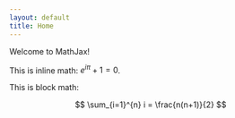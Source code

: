 ```yaml
---
layout: default
title: Home
---
```


Welcome to MathJax!

This is inline math: $e^{i\pi} + 1 = 0$.

This is block math:

$$
\sum_{i=1}^{n} i = \frac{n(n+1)}{2}
$$


